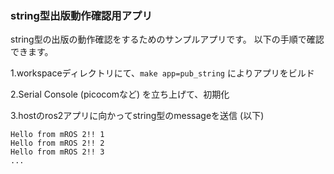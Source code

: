 ### string型出版動作確認用アプリ

string型の出版の動作確認をするためのサンプルアプリです。
以下の手順で確認できます。

1.workspaceディレクトリにて、`make app=pub_string` によりアプリをビルド

2.Serial Console (picocomなど) を立ち上げて、初期化

3.hostのros2アプリに向かってstring型のmessageを送信 (以下)

```
Hello from mROS 2!! 1
Hello from mROS 2!! 2
Hello from mROS 2!! 3
...
```

